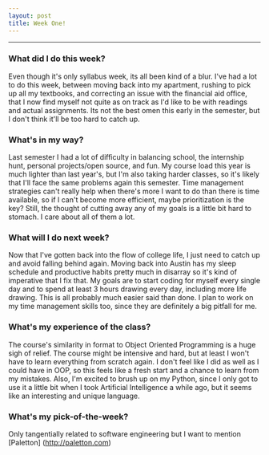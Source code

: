 ```yaml
---
layout: post
title: Week One!
---
```


***

### What did I do this week? ###
Even though it's only syllabus week, its all been kind of a blur. I've had a lot to do this week, between moving back into my apartment, rushing to pick up all my textbooks, and correcting an issue with the financial aid office, that I now find myself not quite as on track as I'd like to be with readings and actual assignments. Its not the best omen this early in the semester, but I don't think it'll be too hard to catch up.

### What's in my way? ###
Last semester I had a lot of difficulty in balancing school, the internship hunt, personal projects/open source, and fun. My course load this year is much lighter than last year's, but I'm also taking harder classes, so it's likely that I'll face the same problems again this semester. Time management strategies can't really help when there's more I want to do than there is time available, so if I can't become more efficient, maybe prioritization is the key? Still, the thought of cutting away any of my goals is a little bit hard to stomach. I care about all of them a lot.  

### What will I do next week? ###
Now that I've gotten back into the flow of college life, I just need to catch up and avoid falling behind again. Moving back into Austin has my sleep schedule and productive habits pretty much in disarray so it's kind of imperative that I fix that. My goals are to start coding for myself every single day and to spend at least 3 hours drawing every day, including more life drawing. This is all probably much easier said than done. I plan to work on my time management skills too, since they are definitely a big pitfall for me.

### What's my experience of the class? ###
The course's similarity in format to Object Oriented Programming is a huge sigh of relief. The course might be intensive and hard, but at least I won't have to learn everything from scratch again. I don't feel like I did as well as I could have in OOP, so this feels like a fresh start and a chance to learn from my mistakes. Also, I'm excited to brush up on my Python, since I only got to use it a little bit when I took Artificial Intelligence a while ago, but it seems like an interesting and unique language.

### What's my pick-of-the-week? ###
Only tangentially related to software engineering but I want to mention [Paletton] (http://paletton.com)

